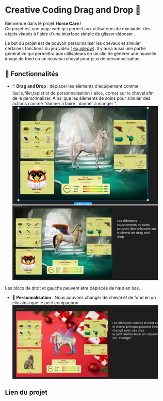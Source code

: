 # Creative Coding Drag and Drop 🎨

Bienvenue dans le projet **Horse Care** !  
Ce projet est une page web qui permet aux utilisateurs de manipuler des objets visuels à l'aide d'une interface simple de glisser-déposer . 

Le but du projet est de pouvoir personnaliser les chevaux et simuler certaines fonctions du jeu vidéo ( [equideow](https://www.equideow.com/)).
Il y aura aussi une partie générative qui permettra aux utilisateurs en un clic de générer une nouvelle image de fond ou un nouveau cheval pour plus de personnalisation.


## 🚀 Fonctionnalités

- 🖱️ **Drag and Drop** : déplacer les élèments d'équipement comme (selle,filet,tapis) et de personnalisation ( ailes, corne) sur le cheval afin de le personnaliser. Ainsi que les élèments de soins pour simuler des actions comme "donner à boire , donner à manger ".
  ![Image](images/Nouveau%20dossier/cheval0.png)
![Image](images/Nouveau%20dossier/cheval2.png)

Les blocs de droit et gauche peuvent être déplacés de haut en bas. 
  
- 🎨 **Personnalisation** : Nous pouvons changer de cheval et de fond en un clic ainsi que le petit compagnon.
 ![Image](images/Nouveau%20dossier/cheval1.png)

## Lien du projet 



